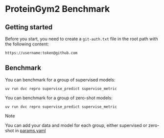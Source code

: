 # ProteinGym2 Benchmark

## Getting started

Before you start, you need to create a `git-auth.txt` file in the root path with the following content:

```
https://username:token@github.com
```

## Benchmark

You can benchmark for a group of supervised models:
```
uv run dvc repro supervise_predict supervise_metric
```

You can benchmark for a group of zero-shot models:
```
uv run dvc repro supervise_predict supervise_metric
```

> [!NOTE]
> You can add your data and model for each group, either supervised or zero-shot in [params.yaml](params.yaml)